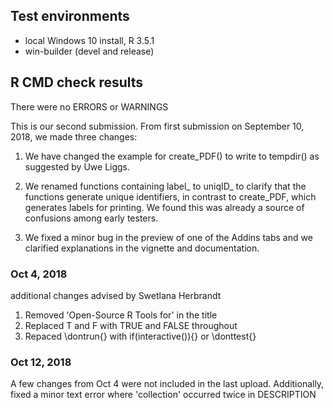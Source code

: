 ## Test environments
* local Windows 10 install, R 3.5.1
* win-builder (devel and release)

## R CMD check results
There were no ERRORS or WARNINGS

This is our second submission. From first submission on September 10, 2018, we made three changes:

1. We have changed the example for create_PDF() to write to tempdir() as suggested by Uwe Liggs.

2. We renamed functions containing label_ to uniqID_ to clarify that the functions generate unique identifiers, in contrast to create_PDF, which generates labels for printing. We found this was already a source of confusions among early testers.

3. We fixed a minor bug in the preview of one of the Addins tabs and we clarified explanations in the vignette and documentation.

### Oct 4, 2018 

additional changes advised by Swetlana Herbrandt

1. Removed 'Open-Source R Tools for' in the title
2. Replaced T and F with TRUE and FALSE throughout
3. Repaced \dontrun{} with if(interactive()){} or \donttest{}

### Oct 12, 2018

A few changes from Oct 4 were not included in the last upload.
Additionally, fixed a minor text error where 'collection' occurred twice in DESCRIPTION